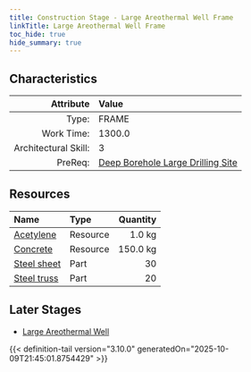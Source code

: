 ```yaml
---
title: Construction Stage - Large Areothermal Well Frame
linkTitle: Large Areothermal Well Frame
toc_hide: true
hide_summary: true
---
```

<!-- This is generated by the MarsSim HelpGenertor, do not edit. -->

## Characteristics

| Attribute      | Value |
|--------:|:------|
|Type:|FRAME|
|Work Time:|1300.0|
|Architectural Skill:|3|
|PreReq:|[Deep Borehole Large Drilling Site](/docs/definitions/construction/deep-borehole-large-drilling-site)|

## Resources

| Name | Type | Quantity |
|:-----|:-----|-----:|
|[Acetylene](/docs/definitions/resource/acetylene)|Resource|1.0 kg|
|[Concrete](/docs/definitions/resource/concrete)|Resource|150.0 kg|
|[Steel sheet](/docs/definitions/part/steel-sheet)|Part|30|
|[Steel truss](/docs/definitions/part/steel-truss)|Part|20|

## Later Stages
- [Large Areothermal Well](/docs/definitions/construction/large-areothermal-well)



{{< definition-tail version="3.10.0" generatedOn="2025-10-09T21:45:01.8754429" >}}

